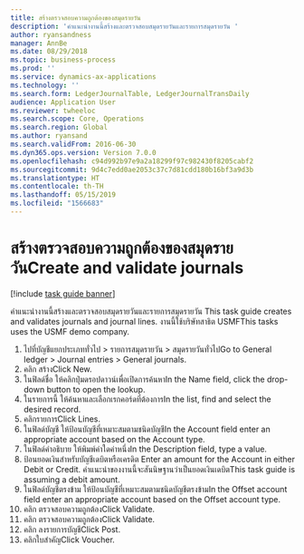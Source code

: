 ```yaml
---
title: สร้างตรวจสอบความถูกต้องของสมุดรายวัน
description: 'คำแนะนำงานนี้สร้างและตรวจสอบสมุดรายวันและรายการสมุดรายวัน '
author: ryansandness
manager: AnnBe
ms.date: 08/29/2018
ms.topic: business-process
ms.prod: ''
ms.service: dynamics-ax-applications
ms.technology: ''
ms.search.form: LedgerJournalTable, LedgerJournalTransDaily
audience: Application User
ms.reviewer: twheeloc
ms.search.scope: Core, Operations
ms.search.region: Global
ms.author: ryansand
ms.search.validFrom: 2016-06-30
ms.dyn365.ops.version: Version 7.0.0
ms.openlocfilehash: c94d992b97e9a2a18299f97c982430f8205cabf2
ms.sourcegitcommit: 9d4c7edd0ae2053c37c7d81cdd180b16bf3a9d3b
ms.translationtype: HT
ms.contentlocale: th-TH
ms.lasthandoff: 05/15/2019
ms.locfileid: "1566683"
---
```

# <a name="create-and-validate-journals"></a><span data-ttu-id="b485e-103">สร้างตรวจสอบความถูกต้องของสมุดรายวัน</span><span class="sxs-lookup"><span data-stu-id="b485e-103">Create and validate journals</span></span>

[!include [task guide banner](../../includes/task-guide-banner.md)]

<span data-ttu-id="b485e-104">คำแนะนำงานนี้สร้างและตรวจสอบสมุดรายวันและรายการสมุดรายวัน </span><span class="sxs-lookup"><span data-stu-id="b485e-104">This task guide creates and validates journals and journal lines.</span></span> <span data-ttu-id="b485e-105">งานนี้ใช้บริษัทสาธิต USMF</span><span class="sxs-lookup"><span data-stu-id="b485e-105">This tasks uses the USMF demo company.</span></span>  



1. <span data-ttu-id="b485e-106">ไปที่บัญชีแยกประเภททั่วไป > รายการสมุดรายวัน > สมุดรายวันทั่วไป</span><span class="sxs-lookup"><span data-stu-id="b485e-106">Go to General ledger > Journal entries > General journals.</span></span>
2. <span data-ttu-id="b485e-107">คลิก สร้าง</span><span class="sxs-lookup"><span data-stu-id="b485e-107">Click New.</span></span>
3. <span data-ttu-id="b485e-108">ในฟิลด์ชื่อ ให้คลิกปุ่มดรอปดาวน์เพื่อเปิดการค้นหา</span><span class="sxs-lookup"><span data-stu-id="b485e-108">In the Name field, click the drop-down button to open the lookup.</span></span>
4. <span data-ttu-id="b485e-109">ในรายการนี้ ให้ค้นหาและเลือกเรกคอร์ดที่ต้องการ</span><span class="sxs-lookup"><span data-stu-id="b485e-109">In the list, find and select the desired record.</span></span>
5. <span data-ttu-id="b485e-110">คลิกรายการ</span><span class="sxs-lookup"><span data-stu-id="b485e-110">Click Lines.</span></span>
6. <span data-ttu-id="b485e-111">ในฟิลด์บัญชี ให้ป้อนบัญชีที่เหมาะสมตามชนิดบัญชี</span><span class="sxs-lookup"><span data-stu-id="b485e-111">In the Account field enter an appropriate account based on the Account type.</span></span>
7. <span data-ttu-id="b485e-112">ในฟิลด์คำอธิบาย ให้พิมพ์ค่าใดค่าหนึ่ง</span><span class="sxs-lookup"><span data-stu-id="b485e-112">In the Description field, type a value.</span></span>
8. <span data-ttu-id="b485e-113">ป้อนยอดเงินสำหรับบัญชีเดบิตหรือเครดิต </span><span class="sxs-lookup"><span data-stu-id="b485e-113">Enter an amount for the Account in either Debit or Credit.</span></span> <span data-ttu-id="b485e-114">คำแนะนำของงานนี้จะสันนิษฐานว่าเป็นยอดเงินเดบิต</span><span class="sxs-lookup"><span data-stu-id="b485e-114">This task guide is assuming a debit amount.</span></span>
9. <span data-ttu-id="b485e-115">ในฟิลด์บัญชีตรงข้าม ให้ป้อนบัญชีที่เหมาะสมตามชนิดบัญชีตรงข้าม</span><span class="sxs-lookup"><span data-stu-id="b485e-115">In the Offset account field enter an appropriate account based on the Offset account type.</span></span>
10. <span data-ttu-id="b485e-116">คลิก ตรวจสอบความถูกต้อง</span><span class="sxs-lookup"><span data-stu-id="b485e-116">Click Validate.</span></span>
11. <span data-ttu-id="b485e-117">คลิก ตรวจสอบความถูกต้อง</span><span class="sxs-lookup"><span data-stu-id="b485e-117">Click Validate.</span></span>
12. <span data-ttu-id="b485e-118">คลิก ลงรายการบัญชี</span><span class="sxs-lookup"><span data-stu-id="b485e-118">Click Post.</span></span>
13. <span data-ttu-id="b485e-119">คลิกใบสำคัญ</span><span class="sxs-lookup"><span data-stu-id="b485e-119">Click Voucher.</span></span>

